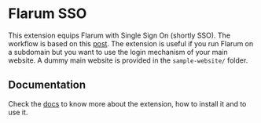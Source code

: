 # Flarum SSO

This extension equips Flarum with Single Sign On (shortly SSO). The workflow is based on this 
[post](https://discuss.flarum.org/d/2808-how-i-implemented-cross-authentication-with-flarum).
The extension is useful if you run Flarum on a subdomain but you want to use the login mechanism 
of your main website. A dummy main website is provided in the `sample-website/` folder.

## Documentation
Check the [docs](https://docs.maicol07.it/flarum_sso/introduction) to know more about the extension, how to install it and to use it.
